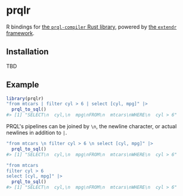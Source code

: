 
# prqlr

<!-- badges: start -->
<!-- badges: end -->

R bindings for [the `prql-compiler` Rust library](https://crates.io/crates/prql-compiler),
powered by [the `extendr` framework](https://extendr.github.io/).

## Installation

TBD

## Example

```r
library(prqlr)
"from mtcars | filter cyl > 6 | select [cyl, mpg]" |>
  prql_to_sql()
#> [1] "SELECT\n  cyl,\n  mpg\nFROM\n  mtcars\nWHERE\n  cyl > 6"
```

PRQL's pipelines can be joined by `\n`, the newline character, or actual newlines in addition to `|`.

```r
"from mtcars \n filter cyl > 6 \n select [cyl, mpg]" |>
  prql_to_sql()
#> [1] "SELECT\n  cyl,\n  mpg\nFROM\n  mtcars\nWHERE\n  cyl > 6"
```

```r
"from mtcars
filter cyl > 6
select [cyl, mpg]" |>
  prql_to_sql()
#> [1] "SELECT\n  cyl,\n  mpg\nFROM\n  mtcars\nWHERE\n  cyl > 6"
```
